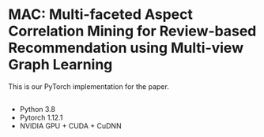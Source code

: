 <!-- The complete code of the paper "MAC: Multi-faceted Aspect Correlation Mining for Review-based Recommendation using Multi-view Graph Learning" --> 

# MAC: Multi-faceted Aspect Correlation Mining for Review-based Recommendation using Multi-view Graph Learning
This is our PyTorch implementation for the paper.

## 
- Python 3.8 
- Pytorch 1.12.1
- NVIDIA GPU + CUDA + CuDNN